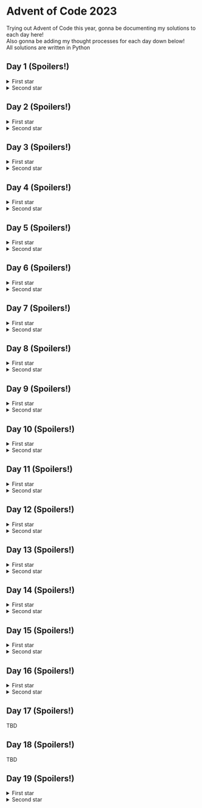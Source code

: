 # Advent of Code 2023

Trying out Advent of Code this year, gonna be documenting my solutions to each day here! \
Also gonna be adding my thought processes for each day down below! \
All solutions are written in Python

## Day 1 (Spoilers!)
<details>
  <summary>First star</summary>

  Pretty straightforward, for each row in the given data just filter out all the non-digits. \
  Then for each row, just pick out the first and last digits, string them into a two-digit number. \
  Finally just add all the two-digit numbers together. \
  Overall really simple, not much more to say!
</details>
<details>
  <summary>Second star</summary>

  Now *this* is where the puzzle starts to get interesting. \
  My first thought was to replace the first instance of the word `one`, `two` etc. with the corresponding digit, and then recursively replace the next instance and so on. \
  \(You can see it as the commented out `convert_to_digit` function in `day1.py` \) \
  Once all the words were converted to their corresponding digits it was pretty much the same as the first star. \
  Surprisingly, this didn't work and I got the wrong answer \
  Turns out that overlapping letters are permitted, while I assumed each letter could only be a part of one digit \
  \(so `twone` would actually map to `21`, whereas I thought it would only map to `2` and the `ne` part would be garbage\) \
  In this case I just went through every non-digit letter and see if it corresponded to the start of a new word \
  Once I strung all the digits together it was the same as part 1, grabbing the first and last digits, putting them together, and finally summing all the two-digit numbers together! \
  Overall not too bad but certainly a problem that has room for interpretation

</details>

## Day 2 (Spoilers!)
<details>
  <summary>First star</summary>

  Not all that difficult today, probably the most difficult part was parsing the input string.\
  Would definitely be easier to just use regex to parse it but kinda too lazy and didn't bother.
</details>
<details>
  <summary>Second star</summary>

  Again, not too difficult, but I wonder if it would be worth the effort to use OOP and create classes for a game and a game state.\
  Probably not for a single AoC problem unless there's some continuation between days 

</details>

## Day 3 (Spoilers!)
<details>
  <summary>First star</summary>

  The problem was a little daunting at the start, but I felt like I was over-thinking a bit too much. \
  Was thinking too much about bitmasking \(even though I had no idea how to implement it\) when I probably should've just stuck to first principles.\
  That said, bitmasking is definitely on my reading list for the future
  
</details>
<details>
  <summary>Second star</summary>

  Maybe this star is where using bitmasking would be a bit of a red herring however.\
  Realized I couldn't reuse my solution to part 1 and had to almost completely rewrite my solution.\
  At least I could reuse the part where I gathered each of the numbers, but I probably should've started from there in the first star instead of going straight to bitmasking and shit.\
  Also I think writing an `isdigit` method for the `Gear` class to always return `False` instead of checking if `entry` is a string instead of a `Gear` is kinda funny

</details>

## Day 4 (Spoilers!)
<details>
  <summary>First star</summary>

  Really easy, just another exercise in text parsing.\
  `count_winners` could probably just use `filter` and `len` instead of a for loop and if check though
  
</details>
<details>
  <summary>Second star</summary>

  Fun use of a queue! \
  Basic idea is to use a queue to keep track of the number of duplicate cards there are. \
  Might use this problem as an example problem when teaching queues! \
  UPDATE: After reading the reddit megathread, seems like using a queue was a bit overkill and you only need a list. Still, a fun problem to give to any newbie programmer!

</details>

## Day 5 (Spoilers!)
<details>
  <summary>First star</summary>
  
  Supposed to be a pretty easy task but I kinda overcomplicated it a little in anticipation of what I thought the second star's problem would be. \
  Turns out you can assume that each seed will always have a 1-to-1 mapping to the soil type, and soil to the fertilizer type etc. \
  \(My incorrect assumption was that the different ranges could overlap, meaning one seed could possibly map to two or more different soil types. Or if not for the first star, that would be the twist for the second star!\)\
  What I did originally in `map_seed` was to originally convert the `input` seed into a list then repeatedly add a new output if the input was in the mapping range. \
  Then once the seed was mapped to the final location number\(s\), I would take the smallest location number from the list! \
  
</details>
<details>
  <summary>Second star</summary>

  Oh boy now this was rough. Not only was my earlier assumption not correct \(so I did all that extra complexity for nothing\), but my program was _super_ inefficient!\
  For this solution I just used a brute force method and calculated the mapped location number for each seed one by one. Took about 6 hours to finish processing the input seeds with their giant ranges!\
  I have an idea to use some sort of window so that it can map many seeds at once if they're all within the same mapping, but that'll be a task for another time.
</details>

## Day 6 (Spoilers!)
<details>
  <summary>First star</summary>

  Was out the entire day today so thankfully today's puzzle was really simple that could be banged out very quickly.\
  \(Though I did kinda cheat by looking at it while I was out, was a little tripped up at the start and thought I had to whip out the ol' accelerating displacement formula from physics class a long time ago!\)
  
</details>
<details>
  <summary>Second star</summary>

  My heart did sink a bit when the answer didn't print instaneously and thought I had to finally do some optimizations.\
  But thankfully Python is not _that_ slow and I got it after a couple seconds of waiting.\
  The unoptimized brute force method lives another day!
</details>

## Day 7 (Spoilers!)
<details>
  <summary>First star</summary>

  Thought I was being clever by converting each hand to a hexadecimal score but as I'm writing this I realized I could probably just use regular string comparisons instead.\
  Tbf though in classic fashion I misread the question again, and thought it was like classic poker where the order of the cards do not matter.\
  How my scoring would've worked in classic poker is that the hand with the _lowest_ score is the best hand, a five-of-a-kind would be a two digit hexadecimal number starting with a `1`, and the second digit is the score of the label \(i.e. an `A` has the smallest score of 1, a `K` the next smallest score of 2, all the way down to a `2` having the largest score of D\) \
  Then four-of-a-kind would be a three-digit hexadecimal number starting with a `1`, the second digit is the score of the four-of-a-kind label and the third digit the score of the single label;\
  a full house would be another three-digit hexadecimal number starting with a `2` instead, the second digit is the score of the three-of-a-kind label and the third digit the score of the pair label \
  And so on with the next types.\
  It would've been fun to implement this scoring system \(though it's not like this puzzle wasn't fun either, especially the second star!\)
</details>
<details>
  <summary>Second star</summary>

  Am kinda scared of greedy algorithms so I had to take some time to convince myself that a greedy algorithm will always give the right solution in this case.\
  Luckily the 3-of-a-kind is ranked higher than a two pair here, would be a lot more interesting \(and maybe quite a bit more difficult!\) if it was the other way round
</details>

## Day 8 (Spoilers!)
<details>
  <summary>First star</summary>

  Pretty simple graph traversal, just traverse through the graph according to the sequence that was given until you reach node `ZZZ`. \
  Nothing really much else to say
</details>
<details>
  <summary>Second star</summary>

  Now _this_ was me being an idiot for several hours.\
  What I did for my original solution \(you can see it is commented out in the .py file\) was traverse the starting nodes simultaneously one step at a time and check whether all the nodes ended with a `Z`.\
  Turns out, just like in day 5, that if you are doing things one step at a time your solution will be _hilariously_ slow.\
  But I thought I had some free time today so I just left it alone and let it run.\
  It wasn't until a couple hours later until I realized that I could just calculate the number of steps required for _each_ starting node to traverse to the end, then take the LCM of those to get the correct answer.\
  Hours of time wasted which did lead me to facepalm quite a bit
</details>

## Day 9 (Spoilers!)
<details>
  <summary>First star</summary>

  Really easy but really fun! \
  The only real trick \(if you really want to call it a trick\) is noticing that the next value in the original sequence is just the last values of each sequence summed together
</details>
<details>
  <summary>Second star</summary>
  
  Similar to the first part, but instead of adding the last values of each sequence together, the idea is to subtract the first value in the last sequence from the first value in the second-last sequence, then subtract that from the first value in the third-last sequence, etc.\
  Which means the `accumulate` function really comes in handy!
</details>

## Day 10 (Spoilers!)
<details>
  <summary>First star</summary>

  Graphs my mortal nemesis >:C \
  Anyways this ended up being a relatively simple BFS to visit all the pipes that are in the loop and assign their distances from the start pipe.\
  Tough part for me is just designing the graph itself, which is why my code looks _super_ atrocious \(Apologies for that! I hate graphs\)
</details>
<details>
  <summary>Second star</summary>
  
  Now that I had the entire pipe loop from the first part, I got the idea to do a flood fill on the outskirts until it reached a pipe within the loop.\
  That worked at removing _most_ of the points outside of the loop, but since "squeezing between pipes is also allowed", now I had to also remove those points that are fully enclosed with pipes but are still considered "outside the loop".\
  Was kinda stuck at how to continue, so I cheated a little and decided to look at the reddit megathread for some ideas.\
  Credit to [u/hi_im_new_to_this](https://www.reddit.com/r/adventofcode/comments/18evyu9/comment/kcqtow6/) for this fun fact, and with that I could figure out how to solve it! \
  Just needed to iron out a few quirks like `L7` or `FJ` only counting as one wall instead of two \(because the two walls are technically at different heights and you would only cross one of those walls but not both\) \
  Still not _super_ convinced that my solution is 100% correct and covers all the possible edge cases but hey iiwiw
</details>

## Day 11 (Spoilers!)
<details>
  <summary>First star</summary>

  Was slightly concerned that my old nemesis would make a return, but thankfully it wasn't all that bad.\
  Because of the grid like structure the shortest path between two galaxies is just the taxicab distance between them, which is really easy to calculate!\
  The expanding space is an interesting spanner thrown in the works, but it wasn't that difficult to account for
</details>
<details>
  <summary>Second star</summary>
  
  Still not too bad, just instead of actually using more memory to make a bigger universe, you just need to keep track of the number of empty rows/columns between the two galaxies and add them to the distance.\
  Was tripped up by the math quite a bit but after taking some time to draw stuff out, I got the solution out pretty easily
</details>

## Day 12 (Spoilers!)
<details>
  <summary>First star</summary>

  Holy did today's problem kick my ass hard!\
  Was stuck at how to begin so I did some light reading on the reddit megathread.\
  Had an idea about counting the number of valid combinations with the `re` library but after reading a [StackOverflow post](https://stackoverflow.com/questions/1248519/how-can-i-expand-a-finite-pattern-into-all-its-possible-matches) that said it was basically impossible with it, I decided to just code it myself.\
  And so that's how I got my original brute force solution.\
  It already took a few seconds to finish running so I was really scared for part two...
</details>
<details>
  <summary>Second star</summary>
  
  Dynamic processing my other mortal nemesis...\
  Spent _way too long_ reading the reddit megathread for ideas, this solution was written on my own but I was inspired a little bit after having some quick glances at other people's solutions \(thank you to [pred](https://www.reddit.com/r/adventofcode/comments/18ge41g/comment/kd0dw9e/), [ai_prof](https://www.reddit.com/r/adventofcode/comments/18ge41g/comment/kd0oj1t/), and [simonlydell](https://www.reddit.com/r/adventofcode/comments/18ge41g/comment/kd0b6kq/) for uploading your solutions and everyone else on the megathread for ideas! <3\)\
  The real epiphany came after realizing that, at a `#` character the next n-1 characters \(where n is the length of the next continuous group of broken springs\) **must** either be `#` or `?`, and then the subsequent character must be either a `.` or a `?`. Otherwise, it's not a possible combination.\
  Once I wrangled out all the base cases, the recursive steps weren't too difficult to figure out \(all roads lead to [count_change](https://leetcode.com/problems/coin-change-ii/)!\) \
  Finally just whack an @cache on the front \(god bless functools!\) and funnily enough part two finished much quicker than part one despite being five times longer! \
  Overall a very doable problem _if_ you can look at the problem in the right perspective!
</details>

## Day 13 (Spoilers!)
<details>
  <summary>First star</summary>

  Not supposed to be too bad but was kinda tripped up when a pattern has multiple possible dividing lines. \
  Originally I only checked if two consecutive rows/columns have the same values so there could be multiple of such instances and I was kinda confused about which line I should use. \
  Went to the megathread to see if anyone knew how to resolve this to no avail, but I reread the problem statement and realized what I was missing.\
  Kind of a stupid mistake but hey that's just par for the course for me
</details>
<details>
  <summary>Second star</summary>
  
  Not too bad again, just added a case where there could be a pair of rows that is off by one and make sure there is only one such pair.\
  I would say it doesn't scale well \(like what if there could be _two_ smudges? Or more?\) \
  I think I could've done something with Hamming distances but since the problem specified only one smudge throughout I just went with this way out of laziness
</details>

## Day 14 (Spoilers!)
<details>
  <summary>First star</summary>

  Might be the last day of regular attempts for me \(considering how the difficulty seems to be ramping up over time\) as I'll be more busy through the rest of December.\
  Nonetheless, still gonna give it a shot every day but no promises on whether I'll finish it! \
  Anyways onto today's problem, the shifting reminded me of the 2048 game that I coded before, so it wasn't too bad for me. \
  \(Trick is to transpose the matrix of rocks and shift it row by row, it's easier than shifting by columns! \
  Also helps for the next part it turns out\)
</details>
<details>
  <summary>Second star</summary>
  
  The 1 billion spin cycles is there to deter people from brute forcing, but that won't stop me cause I can't read!\
  But after realizing that it will take way too long I figured there would be some trick involved. \
  Probably should've realized that there was some sort of cycle involved but I only read about it after looking through the megathread. \
  Though determining which spin cycle was the same state as the billionth one somehow took me a long time to finally nail.\
  Lots of off by one errors and different index systems it gave me so many headaches...
</details>

## Day 15 (Spoilers!)
<details>
  <summary>First star</summary>

  _Finally_ Eric threw us a bone after the day 12 incident! \
  Really easy thanks to the `ord` function in Python, though there should be equivalents in other languages \(and if not I don't think it's too difficult to just hardcode the ASCII table\)
</details>
<details>
  <summary>Second star</summary>
  
  Making a full blown `Lens` class is probably overkill but I really just wanted to override the `__eq__` method and use it somehow. \
  Ya know, for fun! \
  Resulting code is kinda clunky but that's where the fun lies! \
  Also that final print statement brought out the inner golfer in me \(though the `if v` at the end is redundant but I added it for *fun*!\)
</details>

## Day 16 (Spoilers!)
<details>
  <summary>First star</summary>

  What was supposed to be a relatively simple problem kinda devolved into madness with my ineptitude in graphs.\
  First I tried essentially a BFS but also removing beams that re-visited an already visited point, but that would end the search prematurely.\
  Then I removed that requirement and checked if new points have been visited \(if not the search would end\), but that also ends the search prematurely.\
  I had considered doing a DFS but it would result in an infinite loop and I had no idea what an appropriate terminating condition could be.\
  It was only after reading the megathread \(god bless it!\) that I realized removing beams that re-visited an already visited point was the right idea, except that you had to check for re-visiting an already visited point _in the same direction_.\
  In hindsight it seems so obvious, I really need to brush up on my DFS and cycles detecting...
</details>
<details>
  <summary>Second star</summary>
  
  Yeah yeah yeah brute forcing is bad I know...\
  But this time it took about 30-ish\(?\) minutes on my kinda crummy laptop \(I'm not at home right now where I'd usually be doing AoC\).\
  So I don't think brute force is _that_ bad this time
  \(Update: ran it again and it took more like 8 minutes so looks like I _severely_ overestimated\)
</details>

## Day 17 (Spoilers!)
TBD

## Day 18 (Spoilers!)
TBD

## Day 19 (Spoilers!)
<details>
  <summary>First star</summary>

  Catching up on the questions I missed and I decided to do this one as it \(finally\) wasn't about graphs! \
  This problem wasn't too difficult, was more a matter of parsing. \
  In classic fashion I think I over-engineered the `Workflow` and `Part` classes but it was fun! \
  Although the one part where I used the `eval` function is kinda cursed
</details>
<details>
  <summary>Second star</summary>
  
  Kinda Design Patterns pilled rn so was thinking of using prototypes. \
  The idea is that you have a starting group with all the possible ranges, then for each condition in a workflow the group splits in two according to the condition. \
  And yeah the splitting in two basically meant cloning the original group which is kinda what prototypes are right?
</details>
